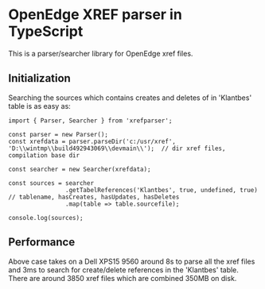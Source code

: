 # OpenEdge XREF parser in TypeScript

This is a parser/searcher library for OpenEdge xref files.

## Initialization

Searching the sources which contains creates and deletes of in 'Klantbes' table is as easy as:

```
import { Parser, Searcher } from 'xrefparser';

const parser = new Parser();
const xrefdata = parser.parseDir('c:/usr/xref', 'D:\\wintmp\\build492943069\\devmain\\');  // dir xref files, compilation base dir

const searcher = new Searcher(xrefdata);

const sources = searcher
                .getTabelReferences('Klantbes', true, undefined, true)  // tablename, hasCreates, hasUpdates, hasDeletes
                .map(table => table.sourcefile);

console.log(sources);

```

## Performance
Above case takes on a Dell XPS15 9560 around 8s to parse all the xref files and 3ms to search for create/delete references in the 'Klantbes' table.
There are around 3850 xref files which are combined 350MB on disk.